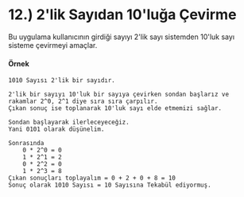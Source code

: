 # 12.) 2'lik Sayıdan 10'luğa Çevirme

Bu uygulama kullanıcının girdiği sayıyı 2'lik sayı sistemden 10'luk sayı sisteme çevirmeyi amaçlar.

#### Örnek

    1010 Sayısı 2'lik bir sayıdır.

    2'lik bir sayıyı 10'luk bir sayıya çevirken sondan başlarız ve rakamlar 2^0, 2^1 diye sıra sıra çarpılır.
    Çıkan sonuç ise toplanarak 10'luk sayı elde etmemizi sağlar.

    Sondan başlayarak ilerleceyeceğiz.
    Yani 0101 olarak düşünelim.

    Sonrasında
        0 * 2^0 = 0
        1 * 2^1 = 2
        0 * 2^2 = 0
        1 * 2^3 = 8
    Çıkan sonuçları toplayalım = 0 + 2 + 0 + 8 = 10
    Sonuç olarak 1010 Sayısı = 10 Sayısına Tekabül ediyormuş.
